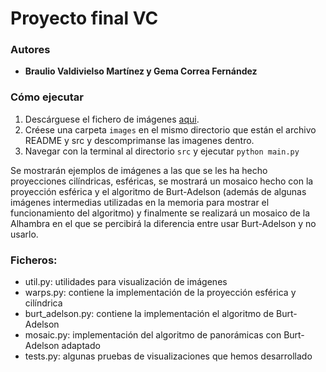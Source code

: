# Proyecto final VC

### Autores
- **Braulio Valdivielso Martínez y Gema Correa Fernández**

### Cómo ejecutar

1. Descárguese el fichero de imágenes [aqui](https://consigna.ugr.es/f/HlNB26JIEETwj9HL/images.zip).
2. Créese una carpeta `images` en el mismo directorio que están el archivo README y src y descomprimanse las imagenes dentro.
3. Navegar con la terminal al directorio `src` y ejecutar `python main.py`

Se mostrarán ejemplos de imágenes a las que se les ha hecho proyecciones
cilíndricas, esféricas, se mostrará un mosaico hecho con la proyección
esférica y el algoritmo de Burt-Adelson (además de algunas imágenes
intermedias utilizadas en la memoria para mostrar el funcionamiento
del algoritmo) y finalmente se realizará un mosaico de la Alhambra
en el que se percibirá la diferencia entre usar Burt-Adelson y no usarlo.

### Ficheros:
- util.py: utilidades para visualización de imágenes
- warps.py: contiene la implementación de la proyección esférica y cilíndrica
- burt_adelson.py: contiene la implementación el algoritmo de Burt-Adelson
- mosaic.py: implementación del algoritmo de panorámicas con Burt-Adelson adaptado
- tests.py: algunas pruebas de visualizaciones que hemos desarrollado




